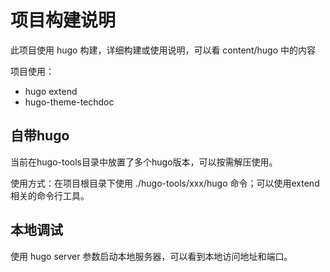 # 项目构建说明

此项目使用 hugo 构建，详细构建或使用说明，可以看 content/hugo 中的内容

项目使用：

* hugo extend
* hugo-theme-techdoc


## 自带hugo

当前在hugo-tools目录中放置了多个hugo版本，可以按需解压使用。

使用方式：在项目根目录下使用 ./hugo-tools/xxx/hugo 命令；可以使用extend相关的命令行工具。

## 本地调试

使用 hugo server 参数启动本地服务器，可以看到本地访问地址和端口。



